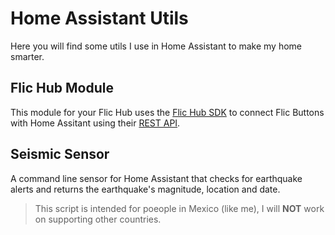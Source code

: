 # Home Assistant Utils
Here you will find some utils I use in Home Assistant to make my home smarter.

## Flic Hub Module
This module for your Flic Hub uses the [Flic Hub SDK](https://flic.io/flic-hub-sdk) to connect Flic Buttons with Home Assitant using their [REST API](https://developers.home-assistant.io/docs/api/rest).

## Seismic Sensor
A command line sensor for Home Assistant that checks for earthquake alerts and returns the earthquake's magnitude, location and date.

> This script is intended for poeople in Mexico (like me), I will **NOT** work on supporting other countries.